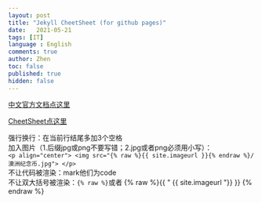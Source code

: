 ```yaml
---
layout: post
title: "Jekyll CheetSheet (for github pages)"
date:   2021-05-21
tags: [IT]
language : English
comments: true
author: Zhen
toc: false
published: true
hidden: false
---
```

[中文官方文档点这里](http://jekyllcn.com/docs/templates/)
<!-- more -->

[CheetSheet点这里](https://gist.github.com/JJediny/a466eed62cee30ad45e2)

强行换行：在当前行结尾多加3个空格   
加入图片（1.后缀jpg或png不要写错；2.jpg或者png必须用小写）：    
`<p align="center"> <img src="{% raw %}{{ site.imageurl }}{% endraw %}/澳洲纪念币.jpg"> </p>`    
不让代码被渲染：mark他们为code   
不让双大括号被渲染：`{% raw %}`或者 {% raw %}{{ " {{ site.imageurl "}} }} {% endraw %}


<!--stackedit_data:
eyJoaXN0b3J5IjpbMTY4NTczMDE4OSwtMjA5NTQ2NTY2LDQyND
AzMTc1NCwyMDgwMzg0OTU3LDE3MjY0NTA1MDUsMTk0MTY2NjM1
OSwtMzE4ODIwOTg5LC0xMzUzMTg0MzM1LDE1Nzc0MTQ3OTIsLT
IwMzcxNjI3MjgsLTIxMzE5ODAwMTksLTExNzYyMzY1OTYsLTIx
MTI4NTc1NjIsMzIyODk1OTY5LC03MjA4NjM0NDUsLTk4Mjk2OT
cxNywxMTQwMTkwMzk4LC03MjkzMjgzMTNdfQ==
-->